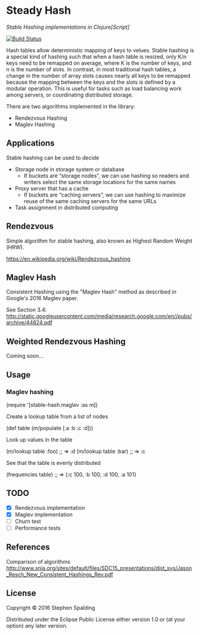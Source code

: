 # Steady Hash
*Stable Hashing implementations in Clojure[Script]*

[![Build Status](https://travis-ci.org/fotoetienne/steadyhash.svg?branch=master)](https://travis-ci.org/fotoetienne/steadyhash)

Hash tables allow deterministic mapping of keys to velues.
Stable hashing is a special kind of hashing such that when a hash table is resized, only K/n keys need to be remapped on average, where K is the number of keys, and n is the number of slots.
In contrast, in most traditional hash tables, a change in the number of array slots causes nearly all keys to be remapped because the mapping between the keys and the slots is defined by a modular operation.
This is useful for tasks such as load balancing work among servers, or coordinating distributed storage.

There are two algorithms implemented in the library:

 - Rendezvous Hashing
 - Maglev Hashing

## Applications

Stable hashing can be used to decide
  - Storage node in storage system or database
    - If buckets are “storage nodes”, we can use hashing so readers and writers select the same storage locations for the same names
  - Proxy server that has a cache
    - If buckets are “caching servers”, we can use hashing to maximize reuse of the same caching servers for the same URLs
  - Task assignment in distributed computing

## Rendezvous
Simple algorithm for stable hashing, also known as Highest Random Weight (HRW).

https://en.wikipedia.org/wiki/Rendezvous_hashing

## Maglev Hash
Consistent Hashing using the "Maglev Hash" method as described in Google's 2016 Maglev paper.

See Section 3.4:
http://static.googleusercontent.com/media/research.google.com/en//pubs/archive/44824.pdf

## Weighted Rendezvous Hashing
Coming soon...

## Usage

### Maglev hashing

  (require '[stable-hash.maglev :as m])

Create a lookup table from a list of nodes

  (def table (m/populate [:a :b :c :d]))

Look up values in the table

  (m/lookup table :foo)
  ;; => :d
  (m/lookup table :bar)
  ;; => :c

See that the table is evenly distributed

  (frequencies table)
  ;; => {:c 100, :b 100, :d 100, :a 101}


## TODO

 - [x] Rendezvous implementation
 - [x] Maglev implementation
 - [ ] Churn test
 - [ ] Performance tests

## References

Comparison of algorithms
http://www.snia.org/sites/default/files/SDC15_presentations/dist_sys/Jason_Resch_New_Consistent_Hashings_Rev.pdf


## License

Copyright © 2016 Stephen Spalding

Distributed under the Eclipse Public License either version 1.0 or (at
your option) any later version.

